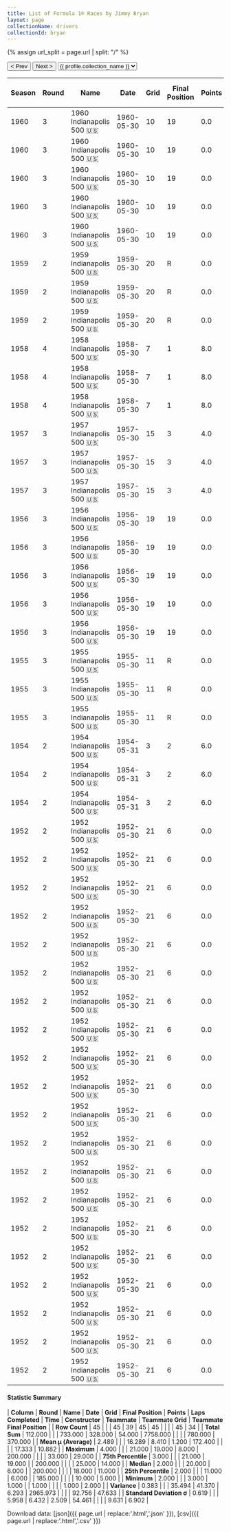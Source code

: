 ```yaml
---
title: List of Formula 1® Races by Jimmy Bryan
layout: page
collectionName: drivers
collectionId: bryan
---
```


{% assign url_split = page.url | split: "/" %}
<div id="collection-navigation">
<button onclick="selector.options[selector.selectedIndex-1].value && (window.location = selector.options[selector.selectedIndex-1].value);">&lt; Prev</button>
<button onclick="selector.options[selector.selectedIndex+1].value && (window.location = selector.options[selector.selectedIndex+1].value);">Next &gt;</button>
<select id="selector" onchange="this.options[this.selectedIndex].value && (window.location = this.options[this.selectedIndex].value);">
  {% for collectionId in site.data[page.collectionName].refs %}
    {% if collectionId == page.collectionId %}
      {% assign selected = "selected" %}
    {% else %}
      {% assign selected = "" %}
    {% endif %}
    {% assign profile = site.data[page.collectionName][collectionId].profile %}
    <option value="/f1/{{ page.collectionName }}/{{ collectionId }}/{{ url_split[4] }}" {{ selected }}>{{ profile.collection_name }}</option>
  {% endfor %}
</select>
</div>

| Season | Round | Name | Date | Grid | Final Position | Points | Laps Completed | Time | Constructor | Teammate | Teammate Grid | Teammate Final Position |
|--|--|--|--|--|--|--|--|--|--|--|--|--|
| 1960 | 3 | 1960 Indianapolis 500 🇺🇸 | 1960-05-30 | 10 | 19 | 0.0 | 152 |   | Epperly 🇺🇸 | [Paul Goldsmith 🇺🇸](/f1/drivers/goldsmith) | 26 | 3 |
| 1960 | 3 | 1960 Indianapolis 500 🇺🇸 | 1960-05-30 | 10 | 19 | 0.0 | 152 |   | Epperly 🇺🇸 | [Red Amick 🇺🇸](/f1/drivers/amick) | 22 | 11 |
| 1960 | 3 | 1960 Indianapolis 500 🇺🇸 | 1960-05-30 | 10 | 19 | 0.0 | 152 |   | Epperly 🇺🇸 | [Wayne Weiler 🇺🇸](/f1/drivers/weiler) | 15 | 24 |
| 1960 | 3 | 1960 Indianapolis 500 🇺🇸 | 1960-05-30 | 10 | 19 | 0.0 | 152 |   | Epperly 🇺🇸 | [Johnny Boyd 🇺🇸](/f1/drivers/boyd) | 13 | 27 |
| 1960 | 3 | 1960 Indianapolis 500 🇺🇸 | 1960-05-30 | 10 | 19 | 0.0 | 152 |   | Epperly 🇺🇸 | [Jim McWithey 🇺🇸](/f1/drivers/mcwithey) | 32 | 29 |
| 1959 | 2 | 1959 Indianapolis 500 🇺🇸 | 1959-05-30 | 20 | R | 0.0 | 1 |   | Epperly 🇺🇸 | [Tony Bettenhausen 🇺🇸](/f1/drivers/bettenhausen) | 15 | 4 |
| 1959 | 2 | 1959 Indianapolis 500 🇺🇸 | 1959-05-30 | 20 | R | 0.0 | 1 |   | Epperly 🇺🇸 | [Paul Goldsmith 🇺🇸](/f1/drivers/goldsmith) | 16 | 5 |
| 1959 | 2 | 1959 Indianapolis 500 🇺🇸 | 1959-05-30 | 20 | R | 0.0 | 1 |   | Epperly 🇺🇸 | [Johnny Boyd 🇺🇸](/f1/drivers/boyd) | 11 | 6 |
| 1958 | 4 | 1958 Indianapolis 500 🇺🇸 | 1958-05-30 | 7 | 1 | 8.0 | 200 | 3:44:13.80 | Epperly 🇺🇸 | [George Amick 🇺🇸](/f1/drivers/george_amick) | 25 | 2 |
| 1958 | 4 | 1958 Indianapolis 500 🇺🇸 | 1958-05-30 | 7 | 1 | 8.0 | 200 | 3:44:13.80 | Epperly 🇺🇸 | [Tony Bettenhausen 🇺🇸](/f1/drivers/bettenhausen) | 9 | 4 |
| 1958 | 4 | 1958 Indianapolis 500 🇺🇸 | 1958-05-30 | 7 | 1 | 8.0 | 200 | 3:44:13.80 | Epperly 🇺🇸 | [Jim Rathmann 🇺🇸](/f1/drivers/rathmann) | 20 | 5 |
| 1957 | 3 | 1957 Indianapolis 500 🇺🇸 | 1957-05-30 | 15 | 3 | 4.0 | 200 | +2:13.97 | Kuzma 🇺🇸 | [Johnny Thomson 🇺🇸](/f1/drivers/thomson) | 11 | 12 |
| 1957 | 3 | 1957 Indianapolis 500 🇺🇸 | 1957-05-30 | 15 | 3 | 4.0 | 200 | +2:13.97 | Kuzma 🇺🇸 | [Chuck Weyant 🇺🇸](/f1/drivers/weyant) | 25 | 14 |
| 1957 | 3 | 1957 Indianapolis 500 🇺🇸 | 1957-05-30 | 15 | 3 | 4.0 | 200 | +2:13.97 | Kuzma 🇺🇸 | [Eddie Sachs 🇺🇸](/f1/drivers/sachs) | 2 | R |
| 1956 | 3 | 1956 Indianapolis 500 🇺🇸 | 1956-05-30 | 19 | 19 | 0.0 | 185 |   | Kuzma 🇺🇸 | [Bob Sweikert 🇺🇸](/f1/drivers/sweikert) | 10 | 6 |
| 1956 | 3 | 1956 Indianapolis 500 🇺🇸 | 1956-05-30 | 19 | 19 | 0.0 | 185 |   | Kuzma 🇺🇸 | [Gene Hartley 🇺🇸](/f1/drivers/hartley) | 22 | 11 |
| 1956 | 3 | 1956 Indianapolis 500 🇺🇸 | 1956-05-30 | 19 | 19 | 0.0 | 185 |   | Kuzma 🇺🇸 | [Eddie Johnson 🇺🇸](/f1/drivers/johnson) | 32 | 15 |
| 1956 | 3 | 1956 Indianapolis 500 🇺🇸 | 1956-05-30 | 19 | 19 | 0.0 | 185 |   | Kuzma 🇺🇸 | [Billy Garrett 🇺🇸](/f1/drivers/garrett) | 29 | 16 |
| 1956 | 3 | 1956 Indianapolis 500 🇺🇸 | 1956-05-30 | 19 | 19 | 0.0 | 185 |   | Kuzma 🇺🇸 | [Johnny Thomson 🇺🇸](/f1/drivers/thomson) | 18 | R |
| 1955 | 3 | 1955 Indianapolis 500 🇺🇸 | 1955-05-30 | 11 | R | 0.0 | 90 |   | Kuzma 🇺🇸 | [Johnny Thomson 🇺🇸](/f1/drivers/thomson) | 33 | 4 |
| 1955 | 3 | 1955 Indianapolis 500 🇺🇸 | 1955-05-30 | 11 | R | 0.0 | 90 |   | Kuzma 🇺🇸 | [Duane Carter 🇺🇸](/f1/drivers/darter) | 18 | 11 |
| 1955 | 3 | 1955 Indianapolis 500 🇺🇸 | 1955-05-30 | 11 | R | 0.0 | 90 |   | Kuzma 🇺🇸 | [Rodger Ward 🇺🇸](/f1/drivers/ward) | 30 | R |
| 1954 | 2 | 1954 Indianapolis 500 🇺🇸 | 1954-05-31 | 3 | 2 | 6.0 | 200 | +1:09.95 | Kuzma 🇺🇸 | [Chuck Stevenson 🇺🇸](/f1/drivers/stevenson) | 5 | 12 |
| 1954 | 2 | 1954 Indianapolis 500 🇺🇸 | 1954-05-31 | 3 | 2 | 6.0 | 200 | +1:09.95 | Kuzma 🇺🇸 | [Manny Ayulo 🇺🇸](/f1/drivers/ayulo) | 22 | 13 |
| 1954 | 2 | 1954 Indianapolis 500 🇺🇸 | 1954-05-31 | 3 | 2 | 6.0 | 200 | +1:09.95 | Kuzma 🇺🇸 | [Walt Faulkner 🇺🇸](/f1/drivers/faulkner) | 5 | 12 |
| 1952 | 2 | 1952 Indianapolis 500 🇺🇸 | 1952-05-30 | 21 | 6 | 0.0 | 200 | +9:24.32 | Kurtis Kraft 🇺🇸 | [Jim Rathmann 🇺🇸](/f1/drivers/rathmann) | 10 | 2 |
| 1952 | 2 | 1952 Indianapolis 500 🇺🇸 | 1952-05-30 | 21 | 6 | 0.0 | 200 | +9:24.32 | Kurtis Kraft 🇺🇸 | [Sam Hanks 🇺🇸](/f1/drivers/hanks) | 5 | 3 |
| 1952 | 2 | 1952 Indianapolis 500 🇺🇸 | 1952-05-30 | 21 | 6 | 0.0 | 200 | +9:24.32 | Kurtis Kraft 🇺🇸 | [Art Cross 🇺🇸](/f1/drivers/cross) | 20 | 5 |
| 1952 | 2 | 1952 Indianapolis 500 🇺🇸 | 1952-05-30 | 21 | 6 | 0.0 | 200 | +9:24.32 | Kurtis Kraft 🇺🇸 | [Jimmy Reece 🇺🇸](/f1/drivers/reece) | 23 | 7 |
| 1952 | 2 | 1952 Indianapolis 500 🇺🇸 | 1952-05-30 | 21 | 6 | 0.0 | 200 | +9:24.32 | Kurtis Kraft 🇺🇸 | [George Connor 🇺🇸](/f1/drivers/george_connor) | 14 | 8 |
| 1952 | 2 | 1952 Indianapolis 500 🇺🇸 | 1952-05-30 | 21 | 6 | 0.0 | 200 | +9:24.32 | Kurtis Kraft 🇺🇸 | [Cliff Griffith 🇺🇸](/f1/drivers/griffith) | 9 | 9 |
| 1952 | 2 | 1952 Indianapolis 500 🇺🇸 | 1952-05-30 | 21 | 6 | 0.0 | 200 | +9:24.32 | Kurtis Kraft 🇺🇸 | [Johnnie Parsons 🇺🇸](/f1/drivers/parsons) | 31 | 10 |
| 1952 | 2 | 1952 Indianapolis 500 🇺🇸 | 1952-05-30 | 21 | 6 | 0.0 | 200 | +9:24.32 | Kurtis Kraft 🇺🇸 | [Jack McGrath 🇺🇸](/f1/drivers/mcgrath) | 3 | 11 |
| 1952 | 2 | 1952 Indianapolis 500 🇺🇸 | 1952-05-30 | 21 | 6 | 0.0 | 200 | +9:24.32 | Kurtis Kraft 🇺🇸 | [Joe James 🇺🇸](/f1/drivers/james) | 16 | 13 |
| 1952 | 2 | 1952 Indianapolis 500 🇺🇸 | 1952-05-30 | 21 | 6 | 0.0 | 200 | +9:24.32 | Kurtis Kraft 🇺🇸 | [Bill Vukovich 🇺🇸](/f1/drivers/vukovich) | 8 | 17 |
| 1952 | 2 | 1952 Indianapolis 500 🇺🇸 | 1952-05-30 | 21 | 6 | 0.0 | 200 | +9:24.32 | Kurtis Kraft 🇺🇸 | [Chuck Stevenson 🇺🇸](/f1/drivers/stevenson) | 11 | 18 |
| 1952 | 2 | 1952 Indianapolis 500 🇺🇸 | 1952-05-30 | 21 | 6 | 0.0 | 200 | +9:24.32 | Kurtis Kraft 🇺🇸 | [Johnny McDowell 🇺🇸](/f1/drivers/mcdowell) | 33 | 21 |
| 1952 | 2 | 1952 Indianapolis 500 🇺🇸 | 1952-05-30 | 21 | 6 | 0.0 | 200 | +9:24.32 | Kurtis Kraft 🇺🇸 | [Rodger Ward 🇺🇸](/f1/drivers/ward) | 22 | R |
| 1952 | 2 | 1952 Indianapolis 500 🇺🇸 | 1952-05-30 | 21 | 6 | 0.0 | 200 | +9:24.32 | Kurtis Kraft 🇺🇸 | [Duke Nalon 🇺🇸](/f1/drivers/nalon) | 4 | R |
| 1952 | 2 | 1952 Indianapolis 500 🇺🇸 | 1952-05-30 | 21 | 6 | 0.0 | 200 | +9:24.32 | Kurtis Kraft 🇺🇸 | [Bob Sweikert 🇺🇸](/f1/drivers/sweikert) | 32 | R |
| 1952 | 2 | 1952 Indianapolis 500 🇺🇸 | 1952-05-30 | 21 | 6 | 0.0 | 200 | +9:24.32 | Kurtis Kraft 🇺🇸 | [Fred Agabashian 🇺🇸](/f1/drivers/agabashian) | 1 | R |
| 1952 | 2 | 1952 Indianapolis 500 🇺🇸 | 1952-05-30 | 21 | 6 | 0.0 | 200 | +9:24.32 | Kurtis Kraft 🇺🇸 | [Gene Hartley 🇺🇸](/f1/drivers/hartley) | 18 | R |
| 1952 | 2 | 1952 Indianapolis 500 🇺🇸 | 1952-05-30 | 21 | 6 | 0.0 | 200 | +9:24.32 | Kurtis Kraft 🇺🇸 | [Bob Scott 🇺🇸](/f1/drivers/bob_scott) | 25 | R |
| 1952 | 2 | 1952 Indianapolis 500 🇺🇸 | 1952-05-30 | 21 | 6 | 0.0 | 200 | +9:24.32 | Kurtis Kraft 🇺🇸 | [Chet Miller 🇺🇸](/f1/drivers/miller) | 27 | R |
| 1952 | 2 | 1952 Indianapolis 500 🇺🇸 | 1952-05-30 | 21 | 6 | 0.0 | 200 | +9:24.32 | Kurtis Kraft 🇺🇸 | [Andy Linden 🇺🇸](/f1/drivers/linden) | 2 | R |

#### Statistic Summary

| **Column** | **Round** | **Name** | **Date** | **Grid** | **Final Position** | **Points** | **Laps Completed** | **Time** | **Constructor** | **Teammate** | **Teammate Grid** | **Teammate Final Position** |
| **Row Count** | 45 |  |  | 45 | 39 | 45 | 45 |  |  |  | 45 | 34 |
| **Total Sum** | 112.000 |  |  | 733.000 | 328.000 | 54.000 | 7758.000 |  |  |  | 780.000 | 370.000 |
| **Mean μ (Average)** | 2.489 |  |  | 16.289 | 8.410 | 1.200 | 172.400 |  |  |  | 17.333 | 10.882 |
| **Maximum** | 4.000 |  |  | 21.000 | 19.000 | 8.000 | 200.000 |  |  |  | 33.000 | 29.000 |
| **75th Percentile** | 3.000 |  |  | 21.000 | 19.000 |  | 200.000 |  |  |  | 25.000 | 14.000 |
| **Median** | 2.000 |  |  | 20.000 | 6.000 |  | 200.000 |  |  |  | 18.000 | 11.000 |
| **25th Percentile** | 2.000 |  |  | 11.000 | 6.000 |  | 185.000 |  |  |  | 10.000 | 5.000 |
| **Minimum** | 2.000 |  |  | 3.000 | 1.000 |  | 1.000 |  |  |  | 1.000 | 2.000 |
| **Variance** | 0.383 |  |  | 35.494 | 41.370 | 6.293 | 2965.973 |  |  |  | 92.756 | 47.633 |
| **Standard Deviation σ** | 0.619 |  |  | 5.958 | 6.432 | 2.509 | 54.461 |  |  |  | 9.631 | 6.902 |

Download data: [json]({{ page.url | replace:'.html','.json' }}), [csv]({{ page.url | replace:'.html','.csv' }})
